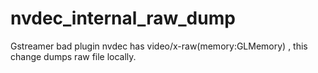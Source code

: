 # nvdec_internal_raw_dump
Gstreamer bad plugin nvdec has video/x-raw(memory:GLMemory) , this change dumps raw file locally.
